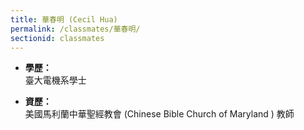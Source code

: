 ```yaml
---
title: 華春明 (Cecil Hua)
permalink: /classmates/華春明/
sectionid: classmates
---
```


- **學歷：**<br />
  臺大電機系學士

- **資歷：**<br />
  美國馬利蘭中華聖經教會 (Chinese Bible Church of Maryland ) 教師

